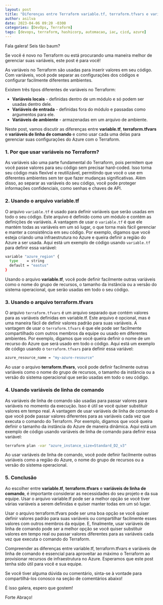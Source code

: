 ```yaml
---
layout: post
title: "Diferenças entre Terraform variable.tf, terraform.tfvars e variáveis de linha de comando"
author: asilva
date: 2023-04-06 09:20 -0300
categories: [DevOps, Terraform]
tags: [devops, terraform, hashicorp, automacao, iac, cicd, azure]
---
```


Fala galera! Seis tão baum?

Se você é novo no Terraform ou está procurando uma maneira melhor de gerenciar suas variáveis, este post é para você! 

As variáveis ​​no Terraform são usadas para inserir valores em seu código. Com variáveis, você pode separar as configurações dos códigos e configurar facilmente diferentes ambientes. 

Existem três tipos diferentes de variáveis no Terraform:

- **Variáveis locais** - definidas dentro de um módulo e só podem ser usadas dentro dele.
- **Variáveis de entrada** - definidas fora do módulo e passadas como argumentos para ele.
- **Variáveis ​​de ambiente** - armazenadas em um arquivo de ambiente.

Neste post, vamos discutir as diferenças entre **variable.tf**, **terraform.tfvars** e **variáveis de linha de comando** e como usar cada uma delas para gerenciar suas configurações do Azure com o Terraform.

### **1. Por que usar variáveis no Terraform?**

As variáveis ​​são uma parte fundamental do Terraform, pois permitem que você passe valores para seu código sem precisar hard-coded. Isso torna seu código mais flexível e reutilizável, permitindo que você o use em diferentes ambientes sem ter que fazer mudanças significativas. Além disso, ao separar as variáveis ​​do seu código, você pode proteger informações confidenciais, como senhas e chaves de API.

### **2. Usando o arquivo variable.tf**

O arquivo `variable.tf` é usado para definir variáveis que serão usadas em todo o seu código. Este arquivo é definido como um módulo e contém as definições de variáveis. A vantagem de usar o `variable.tf` é que ele mantém todas as variáveis em um só lugar, o que torna mais fácil gerenciar e manter a consistência em seu código. Por exemplo, digamos que você esteja criando uma infraestrutura no Azure e queira definir a região do Azure a ser usada. Aqui está um exemplo de código usando `variable.tf` para definir essa variável:

````bash
variable "azure_region" {
  type    = string
  default = "eastus"
}
````

Usando o arquivo **variable.tf**, você pode definir facilmente outras variáveis como o nome do grupo de recursos, o tamanho da instância ou a versão do sistema operacional, que serão usadas em todo o seu código.

### **3. Usando o arquivo terraform.tfvars**

O arquivo `terraform.tfvars` é um arquivo separado que contém valores para as variáveis definidas em variable.tf. Este arquivo é opcional, mas é uma maneira fácil de definir valores padrão para suas variáveis. A vantagem de usar o `terraform.tfvars` é que ele pode ser facilmente compartilhado com outros membros da equipe ou usado em diferentes ambientes. Por exemplo, digamos que você queira definir o nome de um recurso do Azure que será usado em todo o código. Aqui está um exemplo de código usando o `terraform.tfvars` para definir essa variável:

````bash
azure_resource_name = "my-azure-resource"
````

Ao usar o arquivo **terraform.tfvars**, você pode definir facilmente outras variáveis como o nome do grupo de recursos, o tamanho da instância ou a versão do sistema operacional que serão usadas em todo o seu código.

### **4. Usando variáveis de linha de comando**

As variáveis de linha de comando são usadas para passar valores para variáveis no momento da execução. Isso é útil se você quiser substituir valores em tempo real. A vantagem de usar variáveis de linha de comando é que você pode passar valores diferentes para as variáveis cada vez que executa o comando do Terraform. Por exemplo, digamos que você queira definir o tamanho da instância do Azure de maneira dinâmica. Aqui está um exemplo de código usando variáveis de linha de comando para definir essa variável:

````bash
terraform plan -var "azure_instance_size=Standard_D2_v3"
````

Ao usar variáveis de linha de comando, você pode definir facilmente outras variáveis como a região do Azure, o nome do grupo de recursos ou a versão do sistema operacional.

### **5. Conclusão**

Ao escolher entre **variable.tf**, **terraform.tfvars** e **variáveis de linha de comando**, é importante considerar as necessidades do seu projeto e da sua equipe. Usar o arquivo variable.tf pode ser a melhor opção se você tiver várias variáveis a serem definidas e quiser manter todas em um só lugar. 

Usar o arquivo terraform.tfvars pode ser uma boa opção se você quiser definir valores padrão para suas variáveis ou compartilhar facilmente esses valores com outros membros da equipe. E, finalmente, usar variáveis de linha de comando pode ser a melhor opção se você quiser substituir valores em tempo real ou passar valores diferentes para as variáveis cada vez que executa o comando do Terraform.

Compreender as diferenças entre variable.tf, terraform.tfvars e variáveis de linha de comando é essencial para aproveitar ao máximo o Terraform ao provisionar recursos de infraestrutura no Azure. Esperamos que este post tenha sido útil para você e sua equipe. 

Se você tiver alguma dúvida ou comentário, sinta-se à vontade para compartilhá-los conosco na seção de comentários abaixo!

É isso galera, espero que gostem!

Forte Abraço!
